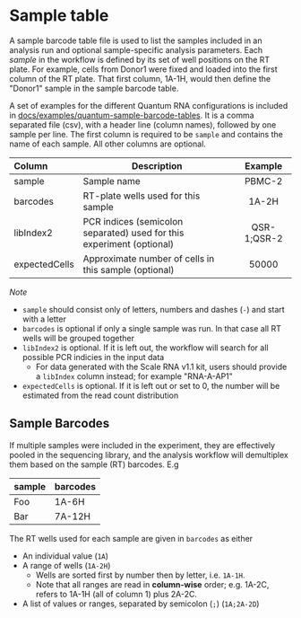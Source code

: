 # Sample table

A sample barcode table file is used to list the samples included in an analysis run and optional sample-specific analysis parameters. Each _sample_ in the workflow is defined by its set of well positions on the RT plate. For example, cells from Donor1 were fixed and loaded into the first column of the RT plate. That first column, 1A-1H, would then define the "Donor1" sample in the sample barcode table. 

A set of examples for the different Quantum RNA configurations is included in [docs/examples/quantum-sample-barcode-tables](examples/quantum-sample-barcode-tables). It is a comma separated file (csv), with a header line (column names), followed by one sample per line. 
The first column is required to be `sample` and contains the name of each sample. All other columns are optional.

 Column | Description | Example
:---- | ---- | :----:
sample | Sample name | PBMC-2
barcodes | RT-plate wells used for this sample | 1A-2H
libIndex2 | PCR indices (semicolon separated) used for this experiment (optional) | QSR-1;QSR-2
expectedCells | Approximate number of cells in this sample (optional) | 50000

*Note* 

* `sample` should consist only of letters, numbers and dashes (`-`) and start with a letter
* `barcodes` is optional if only a single sample was run. In that case all RT wells will be grouped together
* `libIndex2` is optional. If it is left out, the workflow will search for all possible PCR indicies in the input data
  * For data generated with the Scale RNA v1.1 kit, users should provide a `libIndex` column instead; for example "RNA-A-AP1"
* `expectedCells` is optional. If it is left out or set to 0, the number will be estimated from the read count distribution

## Sample Barcodes
If multiple samples were included in the experiment, they are effectively pooled in the sequencing library, and the analysis workflow will demultiplex them based on the sample (RT) barcodes. E.g

sample | barcodes
-- | --
Foo | 1A-6H
Bar | 7A-12H

The RT wells used for each sample are given in `barcodes` as either
* An individual value (`1A`)
* A range of wells (`1A-2H`)
    * Wells are sorted first by number then by letter, i.e. `1A-1H`.
    * Note that all ranges are read in **column-wise** order; e.g. 1A-2C, refers to 1A-1H (all of column 1) plus 2A-2C.
* A list of values or ranges, separated by semicolon (`;`) (`1A;2A-2D`)
